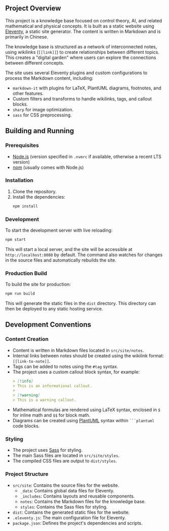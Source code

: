 ## Project Overview

This project is a knowledge base focused on control theory, AI, and related mathematical and physical concepts. It is built as a static website using [Eleventy](https://www.11ty.dev/), a static site generator. The content is written in Markdown and is primarily in Chinese.

The knowledge base is structured as a network of interconnected notes, using wikilinks (`[[link]]`) to create relationships between different topics. This creates a "digital garden" where users can explore the connections between different concepts.

The site uses several Eleventy plugins and custom configurations to process the Markdown content, including:
- `markdown-it` with plugins for LaTeX, PlantUML diagrams, footnotes, and other features.
- Custom filters and transforms to handle wikilinks, tags, and callout blocks.
- `sharp` for image optimization.
- `sass` for CSS preprocessing.

## Building and Running

### Prerequisites

- [Node.js](https://nodejs.org/) (version specified in `.nvmrc` if available, otherwise a recent LTS version)
- [npm](https://www.npmjs.com/) (usually comes with Node.js)

### Installation

1.  Clone the repository.
2.  Install the dependencies:
    ```bash
    npm install
    ```

### Development

To start the development server with live reloading:

```bash
npm start
```

This will start a local server, and the site will be accessible at `http://localhost:8080` by default. The command also watches for changes in the source files and automatically rebuilds the site.

### Production Build

To build the site for production:

```bash
npm run build
```

This will generate the static files in the `dist` directory. This directory can then be deployed to any static hosting service.

## Development Conventions

### Content Creation

-   Content is written in Markdown files located in `src/site/notes`.
-   Internal links between notes should be created using the wikilink format: `[[link-to-note]]`.
-   Tags can be added to notes using the `#tag` syntax.
-   The project uses a custom callout block syntax, for example:
    ```markdown
    > [!info]
    > This is an informational callout.
    >
    > [!warning]
    > This is a warning callout.
    ```
-   Mathematical formulas are rendered using LaTeX syntax, enclosed in `$` for inline math and `$$` for block math.
-   Diagrams can be created using [PlantUML](https://plantuml.com/) syntax within ` ```plantuml ` code blocks.

### Styling

-   The project uses [Sass](https://sass-lang.com/) for styling.
-   The main Sass files are located in `src/site/styles`.
-   The compiled CSS files are output to `dist/styles`.

### Project Structure

-   `src/site`: Contains the source files for the website.
    -   `_data`: Contains global data files for Eleventy.
    -   `_includes`: Contains layouts and reusable components.
    -   `notes`: Contains the Markdown files for the knowledge base.
    -   `styles`: Contains the Sass files for styling.
-   `dist`: Contains the generated static files for the website.
-   `.eleventy.js`: The main configuration file for Eleventy.
-   `package.json`: Defines the project's dependencies and scripts.
